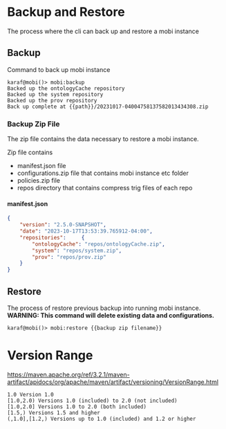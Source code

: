 # Backup and Restore
The process where the cli can back up and restore a mobi instance

## Backup
Command to back up mobi instance

```shell
karaf@mobi()> mobi:backup
Backed up the ontologyCache repository
Backed up the system repository
Backed up the prov repository
Back up complete at {{path}}/20231017-04004758137582013434308.zip
```

### Backup Zip File
The zip file contains the data necessary to restore a mobi instance. 

Zip file contains
* manifest.json file
* configurations.zip file that contains mobi instance etc folder
* policies.zip file
* repos directory that contains compress trig files of each repo

#### manifest.json
```json
{
    "version": "2.5.0-SNAPSHOT",
    "date": "2023-10-17T13:53:39.765912-04:00",
    "repositories":     {
        "ontologyCache": "repos/ontologyCache.zip",
        "system": "repos/system.zip",
        "prov": "repos/prov.zip"
    }
}
```

## Restore
The process of restore previous backup into running mobi instance. 
**WARNING: This command will delete existing data and configurations.**

```shell
karaf@mobi()> mobi:restore {{backup zip filename}}
```

# Version Range
https://maven.apache.org/ref/3.2.1/maven-artifact/apidocs/org/apache/maven/artifact/versioning/VersionRange.html
```
1.0 Version 1.0
[1.0,2.0) Versions 1.0 (included) to 2.0 (not included)
[1.0,2.0] Versions 1.0 to 2.0 (both included)
[1.5,) Versions 1.5 and higher
(,1.0],[1.2,) Versions up to 1.0 (included) and 1.2 or higher
```